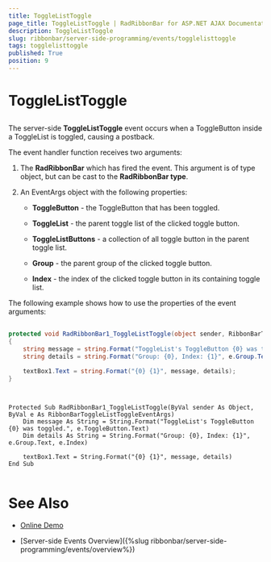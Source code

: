 ```yaml
---
title: ToggleListToggle
page_title: ToggleListToggle | RadRibbonBar for ASP.NET AJAX Documentation
description: ToggleListToggle
slug: ribbonbar/server-side-programming/events/togglelisttoggle
tags: togglelisttoggle
published: True
position: 9
---
```


# ToggleListToggle



## 

The server-side **ToggleListToggle** event occurs when a ToggleButton inside a ToggleList is toggled, causing a postback.

The event handler function receives two arguments:

1. The **RadRibbonBar** which has fired the event. This argument is of type object, but can be cast to the **RadRibbonBar type**.

1. An EventArgs object with the following properties:

	* **ToggleButton** - the ToggleButton that has been toggled.

	* **ToggleList** - the parent toggle list of the clicked toggle button.

	* **ToggleListButtons** - a collection of all toggle button in the parent toggle list.

	* **Group** - the parent group of the clicked toggle button.

	* **Index** - the index of the clicked toggle button in its containing toggle list.

The following example shows how to use the properties of the event arguments:



````C#
	
protected void RadRibbonBar1_ToggleListToggle(object sender, RibbonBarToggleListToggleEventArgs e)
{
    string message = string.Format("ToggleList's ToggleButton {0} was toggled.", e.ToggleButton.Text);
    string details = string.Format("Group: {0}, Index: {1}", e.Group.Text, e.Index);

    textBox1.Text = string.Format("{0} {1}", message, details);
}
	
````
````VB.NET
	
Protected Sub RadRibbonBar1_ToggleListToggle(ByVal sender As Object, ByVal e As RibbonBarToggleListToggleEventArgs)
	Dim message As String = String.Format("ToggleList's ToggleButton {0} was toggled.", e.ToggleButton.Text)
	Dim details As String = String.Format("Group: {0}, Index: {1}", e.Group.Text, e.Index)

	textBox1.Text = String.Format("{0} {1}", message, details)
End Sub
	
````


# See Also

 * [Online Demo](https://demos.telerik.com/aspnet-ajax/ribbonbar/examples/events/serverside/defaultcs.aspx)

 * [Server-side Events Overview]({%slug ribbonbar/server-side-programming/events/overview%})
